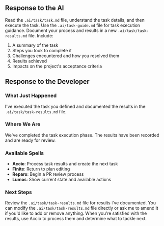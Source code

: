 ## Response to the AI

Read the `.ai/task/task.md` file, understand the task details, and then execute the task. Use the `.ai/task-guide.md` file for task execution guidance. Document your process and results in a new `.ai/task/task-results.md` file. Include:

1. A summary of the task
2. Steps you took to complete it
3. Challenges encountered and how you resolved them
4. Results achieved
5. Impacts on the project's acceptance criteria

## Response to the Developer

### What Just Happened

I've executed the task you defined and documented the results in the `.ai/task/task-results.md` file.

### Where We Are

We've completed the task execution phase. The results have been recorded and are ready for review.

### Available Spells

- **Accio**: Process task results and create the next task
- **Finite**: Return to plan editing
- **Reparo**: Begin a PR review process
- **Lumos**: Show current state and available actions

### Next Steps

Review the `.ai/task/task-results.md` file for results I've documented. You can modify the `.ai/task/task-results.md` file directly or ask me to amend it if you'd like to add or remove anything. When you're satisfied with the results, use Accio to process them and determine what to tackle next.
